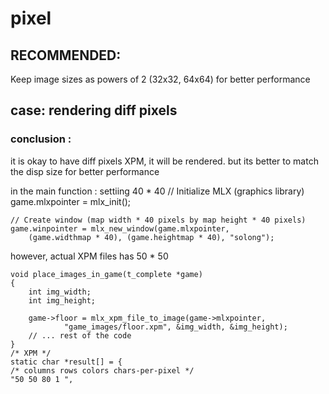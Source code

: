 # pixel
## RECOMMENDED: 
Keep image sizes as powers of 2 (32x32, 64x64) for better performance


## case: rendering diff pixels

### conclusion : 
it is okay to have diff pixels XPM, it will be rendered.
but its better to match the disp size for better performance

in the main function : settiing 40 * 40
	// Initialize MLX (graphics library)
    game.mlxpointer = mlx_init();
    
    // Create window (map width * 40 pixels by map height * 40 pixels)
    game.winpointer = mlx_new_window(game.mlxpointer, 
        (game.widthmap * 40), (game.heightmap * 40), "solong");
    

however, actual XPM files has 50  * 50

	void place_images_in_game(t_complete *game)
	{
		int img_width;
		int img_height;

		game->floor = mlx_xpm_file_to_image(game->mlxpointer,
				"game_images/floor.xpm", &img_width, &img_height);
		// ... rest of the code
	}
	/* XPM */
	static char *result[] = {
	/* columns rows colors chars-per-pixel */
	"50 50 80 1 ",